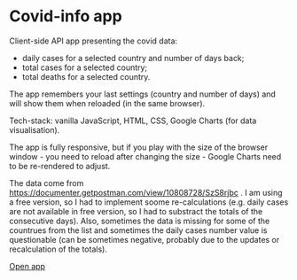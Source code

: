 # Covid-info app

Client-side API app presenting the covid data: 
* daily cases for a selected country and number of days back;
* total cases for a selected country;
* total deaths for a selected country.

The app remembers your last settings (country and number of days) and will show them when reloaded (in the same browser).

Tech-stack: vanilla JavaScript, HTML, CSS, Google Charts (for data visualisation).

The app is fully responsive, but if you play with the size of the browser window - you need to reload after changing the size -  Google Charts need to be re-rendered to adjust.

The data come from https://documenter.getpostman.com/view/10808728/SzS8rjbc . I am using a free version, so I had to implement soome re-calculations (e.g. daily cases are not available in free version, so I had to substract the totals of the consecutive days). Also, sometimes the data is missing for some of the countrues from the list and sometimes the daily cases number value is questionable (can be sometimes negative, probably due to the updates or recalculation of the totals).

[Open app](https://wojtek-lukowski.github.io/covid-info/)